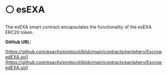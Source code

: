 # ⚪ esEXA

The esEXA smart contract encapsulates the functionality of the esEXA ERC20 token.&#x20;

**GitHub URL:**&#x20;

[https://github.com/exactly/protocol/blob/main/contracts/periphery/EscrowedEXA.sol](https://github.com/exactly/protocol/blob/main/contracts/periphery/EscrowedEXA.sol)
